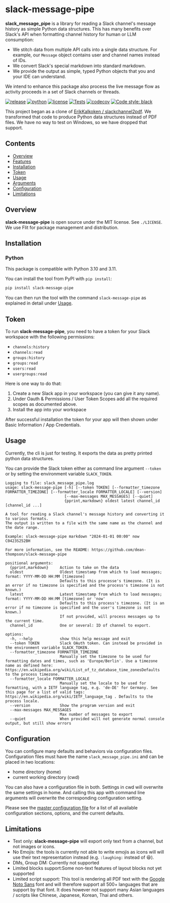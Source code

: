 # slack-message-pipe

**slack_message_pipe** is a library for reading a Slack channel's message history as simple Python data structures. This has many benefits over Slack's API when formatting channel history for human or LLM consumption:

- We stitch data from multiple API calls into a single data structure. For example, our `Message` object contains user and channel names instead of IDs.
- We convert Slack's special markdown into standard markdown.
- We provide the output as simple, typed Python objects that you and your IDE can understand.

We intend to enhance this package also process the live message flow as activity proceeds in a set of Slack channels or threads.

[![release](https://img.shields.io/pypi/v/slack-message-pipe?label=release)](https://pypi.org/project/slack-message-pipe/)
[![python](https://img.shields.io/pypi/pyversions/slack-message-pipe)](https://pypi.org/project/slack-message-pipe/)
[![license](https://img.shields.io/github/license/deansher/slack-message-pipe)](https://github.com/deansher/slack-message-pipe/blob/master/LICENSE)
[![Tests](https://github.com/deansher/slack-message-pipe/actions/workflows/main.yml/badge.svg)](https://github.com/deansher/slack-message-pipe/actions/workflows/main.yml)
[![codecov](https://codecov.io/gh/deansher/slack-message-pipe/branch/master/graph/badge.svg?token=omhTxW8ALq)](https://codecov.io/gh/deansher/slack-message-pipe)
[![Code style: black](https://img.shields.io/badge/code%20style-black-000000.svg)](https://github.com/psf/black)

This project began as a clone of [ErikKalkoken / slackchannel2pdf](https://github.com/ErikKalkoken/slackchannel2pdf). We transformed that code to produce Python data structures instead of PDF files. We have no way to test on Windows, so we have dropped that support.

## Contents

- [Overview](#overview)
- [Features](#features)
- [Installation](#installation)
- [Token](#token)
- [Usage](#usage)
- [Arguments](#arguments)
- [Configuration](#configuration)
- [Limitations](#limitations)

## Overview

**slack-message-pipe** is open source under the MIT license. See `./LICENSE`.
We use Flit for package management and distribution.

## Installation

### Python

This package is compatible with Python 3.10 and 3.11.

You can install the tool from PyPI with `pip install`:

```bash
pip install slack-message-pipe
```

You can then run the tool with the command `slack-message-pipe` as explained in detail under [Usage](#usage).

## Token

To run **slack-message-pipe**, you need to have a token for your Slack workspace with the following permissions:

- `channels:history`
- `channels:read`
- `groups:history`
- `groups:read`
- `users:read`
- `usergroups:read`

Here is one way to do that:

1. Create a new Slack app in your workspace (you can give it any name).
1. Under Oauth & Permissions / User Token Scopes add all the required scopes as documented above.
1. Install the app into your workspace

After successful installation the token for your app will then shown under Basic Information / App Credentials.

## Usage

Currently, the cli is just for testing. It exports the data as pretty printed python data structures.

You can provide the Slack token either as command line argument `--token` or by setting the environment variable `SLACK_TOKEN`.

```text
Logging to file: slack_message_pipe.log
usage: slack-message-pipe [-h] [--token TOKEN] [--formatter_timezone FORMATTER_TIMEZONE] [--formatter_locale FORMATTER_LOCALE] [--version]
                          [--max-messages MAX_MESSAGES] [--quiet]
                          {pprint,markdown} oldest latest channel_id [channel_id ...]

A tool for reading a Slack channel's message history and converting it to various formats.
The output is written to a file with the same name as the channel and the date range.

Example: slack-message-pipe markdown "2024-01-01 00:00" now C0423S252BH

For more information, see the README: https://github.com/dean-thompson/slack-message-pipe

positional arguments:
  {pprint,markdown}     Action to take on the data
  oldest                Oldest timestamp from which to load messages; format: YYYY-MM-DD HH:MM [timezone]
                        Defaults to this processe's timezone. (It is an error if no timezone is specified and the process's timezone is not known.)
  latest                Latest timestamp from which to load messages; format: YYYY-MM-DD HH:MM [timezone] or 'now'
                        Defaults to this process's timezone. (It is an error if no timezone is specified and the user's timezone is not known.)
                        If not provided, will process messages up to the current time.
  channel_id            One or several: ID of channel to export.

options:
  -h, --help            show this help message and exit
  --token TOKEN         Slack OAuth token. Can instead be provided in the environment variable SLACK_TOKEN.
  --formatter_timezone FORMATTER_TIMEZONE
                        Manually set the timezone to be used for formatting dates and times, such as 'Europe/Berlin'. Use a timezone name as defined here: https://en.wikipedia.org/wiki/List_of_tz_database_time_zonesDefaults to the process timezone.
  --formatter_locale FORMATTER_LOCALE
                        Manually set the locale to be used for formatting, with a IETF language tag, e.g. 'de-DE' for Germany. See this page for a list of valid tags: https://en.wikipedia.org/wiki/IETF_language_tag . Defaults to the process locale.
  --version             Show the program version and exit
  --max-messages MAX_MESSAGES
                        Max number of messages to export
  --quiet               When provided will not generate normal console output, but still show errors
```

## Configuration

You can configure many defaults and behaviors via configuration files. Configuration files must have the name `slack_message_pipe.ini` and can be placed in two locations:

- home directory (home)
- current working directory (cwd)

You can also have a configuration file in both. Settings in cwd will overwrite the same settings in home. And calling this app with command line arguments will overwrite the corresponding configuration setting.

Please see the [master configuration file](https://github.com/deansher/slack-message-pipe/blob/master/slack_message_pipe/slack_message_pipe.ini) for a list of all available configuration sections, options, and the current defaults.

## Limitations

- Text only: **slack-message-pipe** will export only text from a channel, but not images or icons.
- No Emojis: the tools is currently not able to write emojis as icons will will use their text representation instead (e.g. `:laughing:` instead of :laughing:).
- DMs, Group DM: Currently not supported
- Limited blocks support:Some non-text features of layout blocks not yet supported
- Limited script support: This tool is rendering all PDF text with the [Google Noto Sans](https://www.google.com/get/noto/#sans-lgc) font and will therefore support all 500+ languages that are support by that font. It does however not support many Asian languages / scripts like Chinese, Japanese, Korean, Thai and others.
